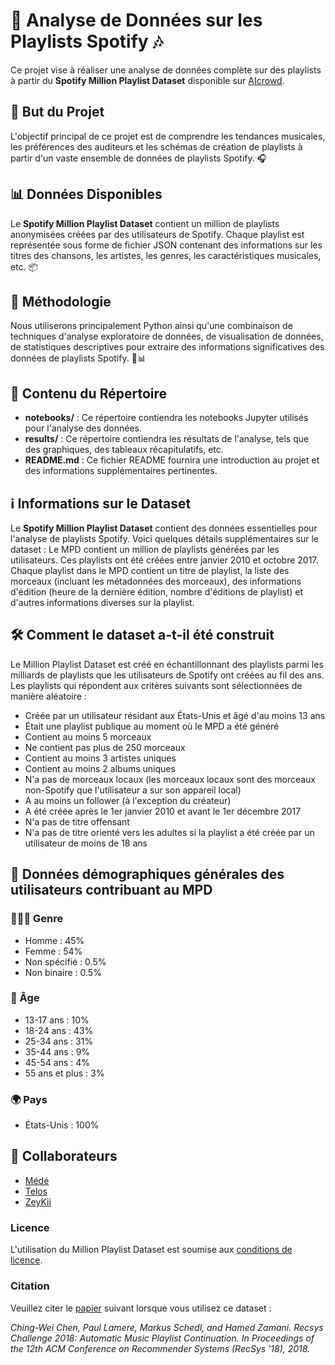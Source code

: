 # 🎵 Analyse de Données sur les Playlists Spotify 🎶

Ce projet vise à réaliser une analyse de données complète sur des playlists à partir du **Spotify Million Playlist Dataset** disponible sur [AIcrowd](https://www.aicrowd.com/challenges/spotify-million-playlist-dataset-challenge).

## 🚀 But du Projet
L'objectif principal de ce projet est de comprendre les tendances musicales, les préférences des auditeurs et les schémas de création de playlists à partir d'un vaste ensemble de données de playlists Spotify. 🎧

## 📊 Données Disponibles
Le **Spotify Million Playlist Dataset** contient un million de playlists anonymisées créées par des utilisateurs de Spotify. Chaque playlist est représentée sous forme de fichier JSON contenant des informations sur les titres des chansons, les artistes, les genres, les caractéristiques musicales, etc. 📦

## 🔬 Méthodologie
Nous utiliserons principalement Python ainsi qu'une combinaison de techniques d'analyse exploratoire de données, de visualisation de données, de statistiques descriptives pour extraire des informations significatives des données de playlists Spotify. 🐍📊

## 📂 Contenu du Répertoire
- **notebooks/** : Ce répertoire contiendra les notebooks Jupyter utilisés pour l'analyse des données.
- **results/** : Ce répertoire contiendra les résultats de l'analyse, tels que des graphiques, des tableaux récapitulatifs, etc.
- **README.md** : Ce fichier README fournira une introduction au projet et des informations supplémentaires pertinentes.

## ℹ️ Informations sur le Dataset
Le **Spotify Million Playlist Dataset** contient des données essentielles pour l'analyse de playlists Spotify. Voici quelques détails supplémentaires sur le dataset :
Le MPD contient un million de playlists générées par les utilisateurs. Ces playlists ont été créées entre janvier 2010 et octobre 2017. Chaque playlist dans le MPD contient un titre de playlist, la liste des morceaux (incluant les métadonnées des morceaux), des informations d'édition (heure de la dernière édition, nombre d'éditions de playlist) et d'autres informations diverses sur la playlist.

## 🛠️ Comment le dataset a-t-il été construit
Le Million Playlist Dataset est créé en échantillonnant des playlists parmi les milliards de playlists que les utilisateurs de Spotify ont créées au fil des ans. Les playlists qui répondent aux critères suivants sont sélectionnées de manière aléatoire :

 * Créée par un utilisateur résidant aux États-Unis et âgé d'au moins 13 ans
 * Était une playlist publique au moment où le MPD a été généré
 * Contient au moins 5 morceaux
 * Ne contient pas plus de 250 morceaux
 * Contient au moins 3 artistes uniques
 * Contient au moins 2 albums uniques
 * N'a pas de morceaux locaux (les morceaux locaux sont des morceaux non-Spotify que l'utilisateur a sur son appareil local)
 * A au moins un follower (à l'exception du créateur)
 * A été créée après le 1er janvier 2010 et avant le 1er décembre 2017
 * N'a pas de titre offensant
 * N'a pas de titre orienté vers les adultes si la playlist a été créée par un utilisateur de moins de 18 ans

## 👥 Données démographiques générales des utilisateurs contribuant au MPD

### 🧑‍🤝‍🧑 Genre
 * Homme : 45%
 * Femme : 54%
 * Non spécifié : 0.5%
 * Non binaire : 0.5%

### 📅 Âge
 * 13-17 ans : 10%
 * 18-24 ans : 43%
 * 25-34 ans : 31%
 * 35-44 ans : 9%
 * 45-54 ans : 4%
 * 55 ans et plus : 3%

### 🌍 Pays
 * États-Unis : 100%

 ## 👥 Collaborateurs
- [Médé](https://github.com/MeydeyNc)
- [Telos](https://github.com/Telooss)
- [ZeyKii](https://github.com/ZeyKii)

### Licence
L'utilisation du Million Playlist Dataset est soumise aux [conditions de licence](https://www.aicrowd.com/challenges/spotify-million-playlist-dataset-challenge/challenge_rules).

### Citation
Veuillez citer le [papier](https://dl.acm.org/doi/abs/10.1145/3240323.3240342) suivant lorsque vous utilisez ce dataset :

*Ching-Wei Chen, Paul Lamere, Markus Schedl, and Hamed Zamani. Recsys Challenge 2018: Automatic Music Playlist Continuation. In Proceedings of the 12th ACM Conference on Recommender Systems (RecSys ’18), 2018.*
